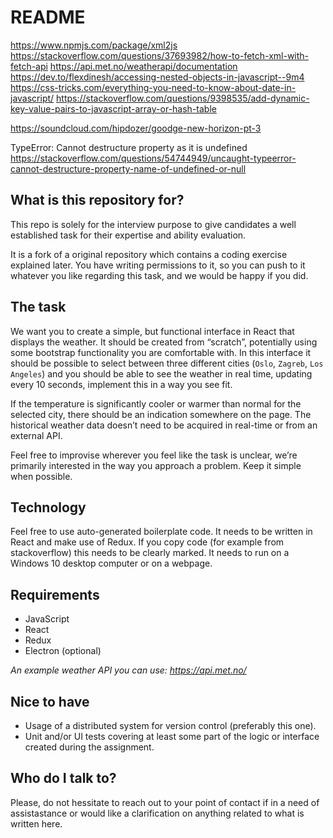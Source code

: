 # README
https://www.npmjs.com/package/xml2js
https://stackoverflow.com/questions/37693982/how-to-fetch-xml-with-fetch-api
https://api.met.no/weatherapi/documentation
https://dev.to/flexdinesh/accessing-nested-objects-in-javascript--9m4
https://css-tricks.com/everything-you-need-to-know-about-date-in-javascript/
https://stackoverflow.com/questions/9398535/add-dynamic-key-value-pairs-to-javascript-array-or-hash-table


https://soundcloud.com/hipdozer/goodge-new-horizon-pt-3

TypeError: Cannot destructure property as it is undefined
https://stackoverflow.com/questions/54744949/uncaught-typeerror-cannot-destructure-property-name-of-undefined-or-null

## What is this repository for?

This repo is solely for the interview purpose to give candidates a well established task for their expertise and ability evaluation. 

It is a fork of a original repository which contains a coding exercise explained later. You have writing permissions to it, so you can push to it whatever you like regarding this task, and we would be happy if you did.

## The task

We want you to create a simple, but functional interface in React that displays the weather. It should be created from “scratch”, potentially using some bootstrap functionality you are comfortable with. In this interface it should be possible to select between three different cities (`Oslo`, `Zagreb`, `Los Angeles`) and you should be able to see the weather in real time, updating every 10 seconds, implement this in a way you see fit.




If the temperature is significantly cooler or warmer than normal for the selected city, there should be an indication somewhere on the page. The historical weather data doesn’t need to be acquired in real-time or from an external API.

Feel free to improvise wherever you feel like the task is unclear, we’re primarily interested in the way you approach a problem. Keep it simple when possible.

## Technology

Feel free to use auto-generated boilerplate code. It needs to be written in React and make use of Redux. If you copy code (for example from stackoverflow) this needs to be clearly marked. It needs to run on a Windows 10 desktop computer or on a webpage.

## Requirements

- JavaScript
- React
- Redux
- Electron (optional)

*An example weather API you can use: https://api.met.no/*

## Nice to have

- Usage of a distributed system for version control (preferably this one).
- Unit and/or UI tests covering at least some part of the logic or interface created during the assignment.

## Who do I talk to?

Please, do not hessitate to reach out to your point of contact if in a need of assistastance or would like a clarification on anything related to what is written here.